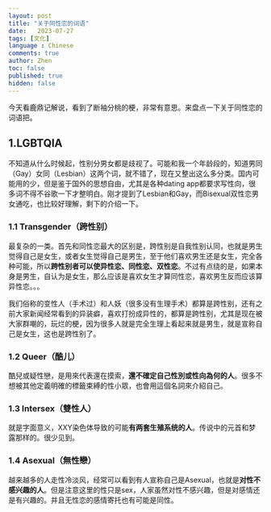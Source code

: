 ```yaml
---
layout: post
title: "关于同性恋的词语"
date:   2023-07-27
tags: [文化]
language : Chinese
comments: true
author: Zhen
toc: false
published: true
hidden: false
---
```

今天看鹿鼎记解说，看到了断袖分桃的梗，非常有意思。来盘点一下关于同性恋的词语把。

## 1.LGBTQIA
不知道从什么时候起，性别分男女都是歧视了。可能和我一个年龄段的，知道男同（Gay）女同（Lesbian）这两个词，就不错了，现在又整出这么多分类。国内可能用的少，但是鉴于国外的思想自由，尤其是各种dating app都要求写性向，很多词不得不谷歌一下才整明白。刚才提到了Lesbian和Gay，而Bisexual双性恋男女通吃，也比较好理解，剩下的介绍一下。

### 1.1 Transgender（跨性别）
最复杂的一类。首先和同性恋最大的区别是，跨性别是自我性别认同，也就是男生觉得自己是女生，或者女生觉得自己是男生，至于他们喜欢男生还是女生，完全各种可能，所以**跨性别者可以使异性恋、同性恋、双性恋**。不过有点绕的是，如果本身是男生，自认为是女生，那么应该是喜欢女生才算同性恋，喜欢男生反而应该算异性恋。。。

我们俗称的变性人（手术过）和人妖（很多没有生理手术）都算是跨性别，还有之前大家新闻经常看到的异装癖，喜欢打扮成异性的，都算是跨性别，尤其是现在被大家群嘲的，玩烂的梗，因为很多人就是完全生理上看起来就是男生，就是宣称自己是女生，这也是跨性别了。

### 1.2 Queer（酷儿）
酷兒或疑性戀，是用來代表還在摸索，**還不確定自己性別或性向為何的人**。很多不想被其他定義明確的標籤束縛的性小眾，也會用這個名詞來介紹自己。

### 1.3 Intersex（雙性人）
就是字面意义，XXY染色体导致的可能**有两套生殖系统的人**。传说中的元首和梦露那样的。很少见到。

### 1.4 Asexual（無性戀）
越来越多的人走性冷淡风，经常可以看到有人宣称自己是Asexual，也就是**对性不感兴趣的人**。但是注意这里的性只是sex，人家虽然对性不感兴趣，但是对感情还是有兴趣的。并且无性恋的感情寄托也有可能是同性。
<!--stackedit_data:
eyJoaXN0b3J5IjpbLTIwNzgzMzk4MTAsLTg5MzU3NTg5Nl19
-->